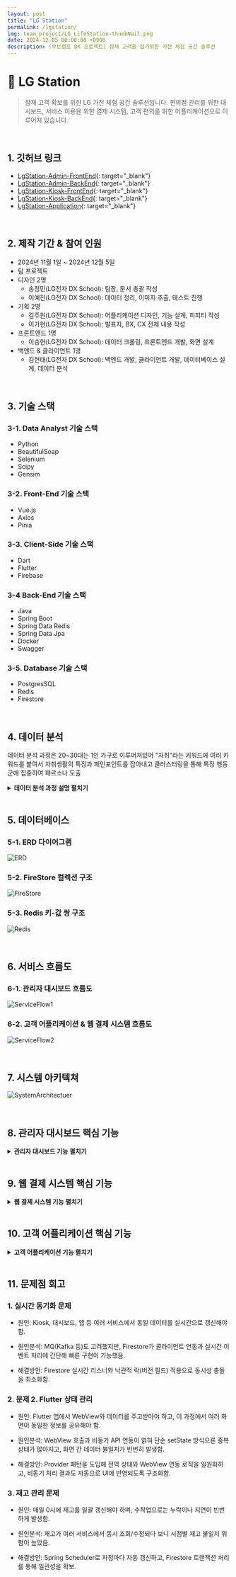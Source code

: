 ```yaml
---
layout: post
title: "LG Station"
permalink: /lgstation/
img: team_project/LG_LifeStation-thumbNail.png
date: 2024-12-05 00:00:00 +0900
description: (부트캠프 DX 프로젝트) 잠재 고객을 잡기위한 가전 체험 공간 솔루션
---
```


# :pushpin: LG Station
> 잠재 고객 확보를 위한 LG 가전 체험 공간 솔루션입니다. 편의점 관리를 위한 대시보드, 서비스 이용을 위한 결제 시스템, 고객 편의를 위한 어플리케이션으로 이루어져 있습니다.

<br>

## 1. 깃허브 링크
- [LgStation-Admin-FrontEnd](https://github.com/kimgusxo/dx_admin_dashboard_front){: target="_blank"}
- [LgStation-Admin-BackEnd](https://github.com/kimgusxo/DX_AdminDashBoard){: target="_blank"}
- [LgStation-Kiosk-FrontEnd](https://github.com/kimgusxo/dx_lg_life_station_app_webview){: target="_blank"}
- [LgStation-Kiosk-BackEnd](https://github.com/kimgusxo/DX_Kiosk){: target="_blank"}
- [LgStation-Application](https://github.com/kimgusxo/DX_Customer_App){: target="_blank"}

<br>

## 2. 제작 기간 & 참여 인원
- 2024년 11월 1일 ~ 2024년 12월 5일
- 팀 프로젝트
- 디자인 2명
  - 송정민(LG전자 DX School): 팀장, 문서 총괄 작성
  - 이예진(LG전자 DX School): 데이터 정리, 이미지 추출, 테스트 진행
- 기획 2명
  - 김주원(LG전자 DX School): 어플리케이션 디자인, 기능 설계, 피피티 작성
  - 이가현(LG전자 DX School): 발표자, BX, CX 전체 내용 작성
- 프론트엔드 1명
  - 이승현(LG전자 DX School): 데이터 크롤링, 프론트엔드 개발, 화면 설계
- 백엔드 & 클라이언트 1명
  - 김현태(LG전자 DX School): 백엔드 개발, 클라이언트 개발, 데이터베이스 설계, 데이터 분석

<br>

## 3. 기술 스택
### 3-1. Data Analyst 기술 스택
- Python
- BeautifulSoap
- Selenium
- Scipy
- Gensim

### 3-2. Front-End 기술 스택
- Vue.js
- Axios
- Pinia

### 3-3. Client-Side 기술 스택
- Dart
- Flutter
- Firebase

### 3-4 Back-End 기술 스택
- Java
- Spring Boot
- Spring Data Redis
- Spring Data Jpa
- Docker
- Swagger

### 3-5. Database 기술 스택
- PostgresSQL
- Redis
- Firestore

<br>

## 4. 데이터 분석
데이터 분석 과정은 20~30대는 1인 가구로 이루어져있어 "자취"라는 키워드에 여러 키워드를 붙여서 자취생활의 특징과 페인포인트를 잡아내고 클러스터링을 통해 특정 행동군에 집중하여 페르소나 도출

<details>
<summary><b>데이터 분석 과정 설명 펼치기</b></summary>
<div markdown="1">

### 4-1. 크롤링
<details>
<summary>
  <b>크롤링 상세 보기</b>
</summary>

<div markdown="1">

![Crawling](../assets/img/team_project/LG_LifeStation-Crawling.png)
- 

</div>
</details>

### 4-2. 클러스터링
<details>

<summary>
  <b>클러스터링 상세 보기</b>
</summary>

<div markdown="1">

![Clustering](../assets/img/team_project/LG_LifeStation-Clustering.png)
- 

</div>
</details>

### 4-3. 토픽 분석 및 기회영역 분석
<details>

<summary>
  <b>토픽 분석 및 기회영역 분석 상세보기</b>
</summary>

<div markdown="1">

![ActorClustering](../assets/img/team_project/LG_LifeStation-ActorClustering.png)
![Opportunity](../assets/img/team_project/LG_LifeStation-Opportunity.png)
- 

</div>
</details>

### 4-3. 페르소나 도출
<details>

<summary>
  <b>페르소나 상세 보기</b>
</summary>

<div markdown="1">

![Persona](../assets/img/team_project/LG_LifeStation-Persona.png)
- 

</div>
</details>

</div>
</details>

<br>

## 5. 데이터베이스
### 5-1. ERD 다이어그램
![ERD](../assets/img/team_project/LG_LifeStation-ERD.png)

### 5-2. FireStore 컬렉션 구조
![FireStore](../assets/img/team_project/LG_LifeStation-FireStore.png)

### 5-3. Redis 키-값 쌍 구조
![Redis](../assets/img/team_project/LG_LifeStation-Redis.png)

<br>

## 6. 서비스 흐름도
### 6-1. 관리자 대시보드 흐름도
![ServiceFlow1](../assets/img/team_project/LG_LifeStation-ServiceFlow1.png)

### 6-2. 고객 어플리케이션 & 웹 결제 시스템 흐름도
![ServiceFlow2](../assets/img/team_project/LG_LifeStation-ServiceFlow2.png)

<br>

## 7. 시스템 아키텍쳐
![SystemArchitectuer](../assets/img/team_project/LG_LifeStation-SystemArchitecture.png)

<br>

## 8. 관리자 대시보드 핵심 기능

<details>
<summary><b>관리자 대시보드 기능 펼치기</b></summary>
<div markdown="1">

### 8-1. 메인 페이지
![DashBoard-Main](../assets/img/team_project/LG_LifeStation-DashBoardMain.png)
- 보고싶은 지점을 선택하고 해당 지점의 월 별 총 매출액, 월 별 매장 방문 고객 수, 월 별 밀키트 매출액 순위, 월 별 세탁용품 매출액 순위를 대시보드 형태로 보여준다.

### 8-2. 밀키트 페이지
![DashBoard-MealKit](../assets/img/team_project/LG_LifeStation-MealKit.png)
- 매장의 밀키트 리스트와 연도별 판매량 순위, 밀키트 별 판매량 차트, 월 별 밀키트 판매량 순위를 대시보드 형태로 보여준다.

### 8-3. 세탁용품 페이지
![DashBoard-Laundry](../assets/img/team_project/LG_LifeStation-Laundry.png)
- 매장의 세탁용품 리스트와 연도별 판매량 순위, 세탁용품 별 판매량 차트, 월 별 세탁용품 판매량 순위를 대시보드 형태로 보여준다.

### 8-4. 고객 페이지
![DashBoard-Customer](../assets/img/team_project/LG_LifeStation-Customer.png)
- 

### 8-5. 가전 페이지
![DashBoard-HomeAppliance](../assets/img/team_project/LG_LifeStation-Appliance.png)
- 

### 8-6. 재고 페이지
![DashBoard-Count](../assets/img/team_project/LG_LifeStation-Count.png)
- 

</div>
</details>

<br>

## 9. 웹 결제 시스템 핵심 기능

<details>
<summary><b>웹 결제 시스템 기능 펼치기</b></summary>
<div markdown="1">

### 9-1. 이용권 페이지
![Kiosk-Ticket](../assets/img/team_project/LG_LifeStation-Ticket.png)
- 

### 9-2 상품 페이지
![Kiosk-Product](../assets/img/team_project/LG_LifeStation-Product.png)
- 

### 9-2 담기 페이지
![Kiosk-ProductCount](../assets/img/team_project/LG_LifeStation-ProductCount.png)
- 

### 9-3. 장바구니 페이지
![Kiosk-ShopCart](../assets/img/team_project/LG_LifeStation-ShopCart.png)
- 

### 9-4. 결제완료 페이지
![Kiosk-Complete](../assets/img/team_project/LG_LifeStation-Complete.png)
- 

</div>
</details>

<br>

## 10. 고객 어플리케이션 핵심 기능

<details>
<summary><b>고객 어플리케이션 기능 펼치기</b></summary>
<div markdown="1">

### 10-1. 로그인 화면
![App-Login](../assets/img/team_project/LG_LifeStation-Login.png)
- 

### 10-2. 카카오톡 로그인 화면
![App-KakaoLogin](../assets/img/team_project/LG_LifeStation-KakaoLogin.png)
- 

### 10-3. 메인 화면
![App-Main](../assets/img/team_project/LG_LifeStation-AppMain.png)
- 

### 10-4. 지도 화면
![App-Map](../assets/img/team_project/LG_LifeStation-Map.png)
- 

### 10-5. 안내 화면
![App-Info](../assets/img/team_project/LG_LifeStation-Info.png)
- 

### 10-6. 내 정보 화면
![App-MyInfo](../assets/img/team_project/LG_LifeStation-MyInfo.png)
- 

</div>
</details>

<br>

## 11. 문제점 회고
### 1. 실시간 동기화 문제
- 원인: Kiosk, 대시보드, 앱 등 여러 서비스에서 동일 데이터를 실시간으로 갱신해야 함.

- 원인분석: MQ(Kafka 등)도 고려했지만, Firestore가 클라이언트 연동과 실시간 이벤트 처리에 간단해 빠른 구현이 가능했음.

- 해결방안: Firestore 실시간 리스너와 낙관적 락(버전 필드) 적용으로 동시성 충돌을 최소화함.

### 2. 문제 2. Flutter 상태 관리
- 원인: Flutter 앱에서 WebView와 데이터를 주고받아야 하고, 이 과정에서 여러 화면이 동일한 정보를 공유해야 함.

- 원인분석: WebView 호출과 비동기 API 연동이 얽혀 단순 setState 방식으론 중복 상태가 많아지고, 화면 간 데이터 불일치가 빈번히 발생함.

- 해결방안: Provider 패턴을 도입해 전역 상태와 WebView 연동 로직을 일원화하고, 비동기 처리 결과도 자동으로 UI에 반영되도록 구조화함.

### 3. 재고 관리 문제
- 원인: 매일 0시에 재고를 일괄 갱신해야 하며, 수작업으로는 누락이나 지연이 빈번하게 발생함.

- 원인분석: 재고가 여러 서비스에서 동시 조회/수정되다 보니 시점별 재고 불일치 위험이 높았음.

- 해결방안: Spring Scheduler로 자정마다 자동 갱신하고, Firestore 트랜잭션 처리를 통해 일관성을 확보.